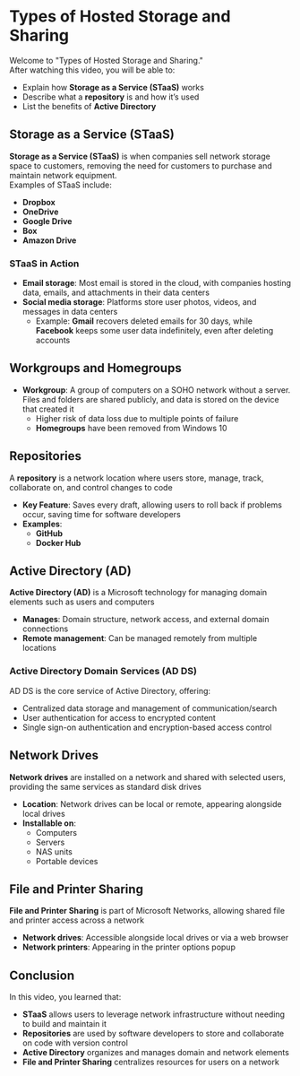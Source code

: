 # Types of Hosted Storage and Sharing

Welcome to "Types of Hosted Storage and Sharing."  
After watching this video, you will be able to:

- Explain how **Storage as a Service (STaaS)** works
- Describe what a **repository** is and how it’s used
- List the benefits of **Active Directory**

## Storage as a Service (STaaS)

**Storage as a Service (STaaS)** is when companies sell network storage space to customers, removing the need for customers to purchase and maintain network equipment.  
Examples of STaaS include:

- **Dropbox**
- **OneDrive**
- **Google Drive**
- **Box**
- **Amazon Drive**

### STaaS in Action

- **Email storage**: Most email is stored in the cloud, with companies hosting data, emails, and attachments in their data centers
- **Social media storage**: Platforms store user photos, videos, and messages in data centers
  - Example: **Gmail** recovers deleted emails for 30 days, while **Facebook** keeps some user data indefinitely, even after deleting accounts

## Workgroups and Homegroups

- **Workgroup**: A group of computers on a SOHO network without a server. Files and folders are shared publicly, and data is stored on the device that created it
  - Higher risk of data loss due to multiple points of failure
  - **Homegroups** have been removed from Windows 10

## Repositories

A **repository** is a network location where users store, manage, track, collaborate on, and control changes to code

- **Key Feature**: Saves every draft, allowing users to roll back if problems occur, saving time for software developers
- **Examples**:
  - **GitHub**
  - **Docker Hub**

## Active Directory (AD)

**Active Directory (AD)** is a Microsoft technology for managing domain elements such as users and computers

- **Manages**: Domain structure, network access, and external domain connections
- **Remote management**: Can be managed remotely from multiple locations

### Active Directory Domain Services (AD DS)

AD DS is the core service of Active Directory, offering:

- Centralized data storage and management of communication/search
- User authentication for access to encrypted content
- Single sign-on authentication and encryption-based access control

## Network Drives

**Network drives** are installed on a network and shared with selected users, providing the same services as standard disk drives

- **Location**: Network drives can be local or remote, appearing alongside local drives
- **Installable on**:
  - Computers
  - Servers
  - NAS units
  - Portable devices

## File and Printer Sharing

**File and Printer Sharing** is part of Microsoft Networks, allowing shared file and printer access across a network

- **Network drives**: Accessible alongside local drives or via a web browser
- **Network printers**: Appearing in the printer options popup

## Conclusion

In this video, you learned that:

- **STaaS** allows users to leverage network infrastructure without needing to build and maintain it
- **Repositories** are used by software developers to store and collaborate on code with version control
- **Active Directory** organizes and manages domain and network elements
- **File and Printer Sharing** centralizes resources for users on a network
